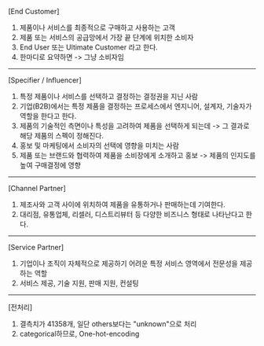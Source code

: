 [End Customer]
1. 제품이나 서비스를 최종적으로 구매하고 사용하는 고객
2. 제품 또는 서비스의 공급망에서 가장 끝 단계에 위치한 소비자
3. End User 또는 Ultimate Customer 라고 한다.
4. 한마디로 요약하면 -> 그냥 소비자임

---


[Specifier / Influencer]
<Specifier>
1. 특정 제품이나 서비스를 선택하고 결정하는 결정권을 지닌 사람
2. 기업(B2B)에서는 특정 제품을 결정하는 프로세스에서 엔지니어, 설계자, 기술자가 역할을 한다고 한다.
3. 제품의 기술적인 측면이나 특성을 고려하여 제품을 선택하게 되는데 -> 그 결과로 해당 제품의 스펙이 정해진다.
4. 홍보 및 마케팅에서 소비자의 선택에 영향을 미치는 사람
5. 제품 또는 브랜드와 협력하여 제품을 소비장에게 소개하고 홍보 -> 제품의 인지도를 높여 구매결정에 영향

---

[Channel Partner]
1. 제조사와 고객 사이에 위치하여 제품을 유통하거나 판매하는데 기여한다.
2. 대리점, 유통업체, 리셀러, 디스트리뷰터 등 다양한 비즈니스 형태로 나타난다고 한다.

---
[Service Partner]
1. 기업이나 조직이 자체적으로 제공하기 어려운 특정 서비스 영역에서 전문성을 제공하는 역할
2. 서비스 제공, 기술 지원, 판매 지원, 컨설팅

---

[전처리]
1. 결측치가 41358개, 일단 others보다는 "unknown"으로 처리
2. categorical하므로, One-hot-encoding
